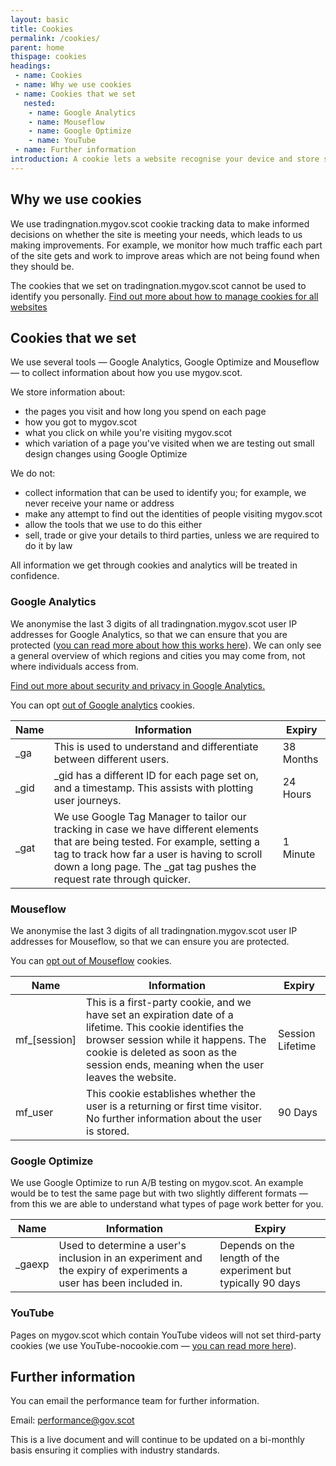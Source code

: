```yaml
---
layout: basic
title: Cookies
permalink: /cookies/
parent: home
thispage: cookies
headings:
 - name: Cookies
 - name: Why we use cookies
 - name: Cookies that we set
   nested:
    - name: Google Analytics
    - name: Mouseflow
    - name: Google Optimize
    - name: YouTube
 - name: Further information
introduction: A cookie lets a website recognise your device and store some information about your preferences or interactions.
---
```


## Why we use cookies
We use tradingnation.mygov.scot cookie tracking data to make informed decisions on whether the site is meeting your needs, which leads to us making improvements. For example, we monitor how much traffic each part of the site gets and work to improve areas which are not being found when they should be.

<div class="info-note note">
The cookies that we set on tradingnation.mygov.scot cannot be used to identify you personally. <a href="https://ico.org.uk/your-data-matters/online/cookies/">Find out more about how to manage cookies for all websites</a>
</div>

## Cookies that we set
We use several tools &mdash; Google Analytics, Google Optimize and Mouseflow &mdash; to collect information about how you use mygov.scot.

We store information about:
* the pages you visit and how long you spend on each page
* how you got to mygov.scot
* what you click on while you're visiting mygov.scot
* which variation of a page you've visited when we are testing out small design changes using Google Optimize

We do not:
* collect information that can be used to identify you; for example, we never receive your name or address
* make any attempt to find out the identities of people visiting mygov.scot
* allow the tools that we use to do this either
* sell, trade or give your details to third parties, unless we are required to do it by law

All information we get through cookies and analytics will be treated in confidence.

### Google Analytics

We anonymise the last 3 digits of all tradingnation.mygov.scot user IP addresses for Google Analytics, so that we can ensure that you are protected ([you can read more about how this works here](https://support.google.com/analytics/answer/2763052?hl=en)). We can only see a general overview of which regions and cities you may come from, not where individuals access from.

[Find out more about security and privacy in Google Analytics.](https://support.google.com/analytics/answer/2838718?hl=en-GB)

You can opt [out of Google analytics](https://tools.google.com/dlpage/gaoptout) cookies.

<table>
    <thead>
        <tr>
            <th>Name</th>
            <th>Information</th>
            <th>Expiry</th>
        </tr>
    </thead>
    <tbody>
        <tr>
            <td>_ga</td>
            <td>This is used to understand and differentiate between different users.</td>
            <td>38 Months</td>
        </tr>
        <tr>
            <td>_gid</td>
            <td>_gid has a different ID for each page set on, and a timestamp.  This assists with plotting user journeys.</td>
            <td>24 Hours</td>
        </tr>
        <tr>
            <td>_gat</td>
            <td>We use Google Tag Manager to tailor our tracking in case we have different elements that are being tested. For example, setting a tag to track how far a user is having to scroll down a long page. The _gat tag pushes the request rate through quicker.</td>
            <td>1 Minute</td>
        </tr>
    </tbody>
</table>

### Mouseflow

We anonymise the last 3 digits of all tradingnation.mygov.scot user IP addresses for Mouseflow, so that we can ensure you are protected.

You can [opt out of Mouseflow](https://mouseflow.com/opt-out/) cookies.

<table>
    <thead>
        <tr>
            <th>Name</th>
            <th>Information</th>
            <th>Expiry</th>
        </tr>
    </thead>
    <tbody>
        <tr>
            <td>mf_[session]</td>
            <td>This is a first-party cookie, and we have set an expiration date of a lifetime. This cookie identifies the browser session while it happens. The cookie is deleted as soon as the session ends, meaning when the user leaves the website.</td>
            <td>Session Lifetime</td>
        </tr>
        <tr>
            <td>mf_user</td>
            <td>This cookie establishes whether the user is a returning or first time visitor. No further information about the user is stored.</td>
            <td>90 Days</td>
        </tr>
    </tbody>
</table>

### Google Optimize
We use Google Optimize to run A/B testing on mygov.scot. An example would be to test the same page but with two slightly different formats &mdash; from this we are able to understand what types of page work better for you.

<table>
    <thead>
        <tr>
            <th>Name</th>
            <th>Information</th>
            <th>Expiry</th>
        </tr>
    </thead>
    <tbody>
        <tr>
            <td>_gaexp</td>
            <td>Used to determine a user's inclusion in an experiment and the expiry of experiments a user has been included in.</td>
            <td>Depends on the length of the experiment but typically 90 days</td>
        </tr>
    </tbody>
</table>

### YouTube
Pages on mygov.scot which contain YouTube videos will not set third-party cookies (we use YouTube-nocookie.com &mdash; [you can read more here](https://support.google.com/youtube/answer/171780?hl=en-GB)).

## Further information

You can email the performance team for further information.

Email: [performance@gov.scot](mailto:performance@gov.scot)

<div class="info-note note">
This is a live document and will continue to be updated on a bi-monthly basis ensuring it complies with industry standards.
</div>
